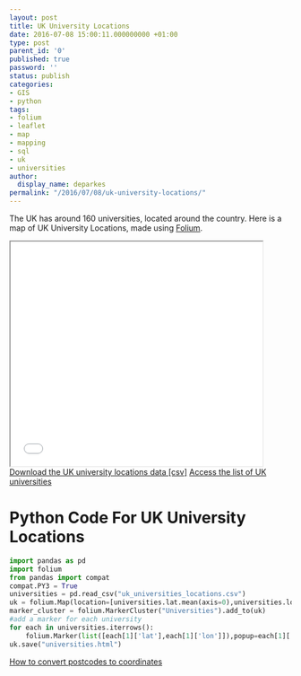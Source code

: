 ```yaml
---
layout: post
title: UK University Locations
date: 2016-07-08 15:00:11.000000000 +01:00
type: post
parent_id: '0'
published: true
password: ''
status: publish
categories:
- GIS
- python
tags:
- folium
- leaflet
- map
- mapping
- sql
- uk
- universities
author:
  display_name: deparkes
permalink: "/2016/07/08/uk-university-locations/"
---
```

The UK has around 160 universities, located around the country. Here is a map of UK University Locations, made using <a href="{{site.baseurl}}/2016/05/13/python-leaflet-map-folium/">Folium</a>.

<iframe src="{{site.baseurl}}/assets/maps/universities.html" name="FRAME2" width="450" height="400" frameborder="1"></iframe>
<a href="https://gist.github.com/deparkes/3b100ddb7068f82c1262b2236a153e01">Download the UK university locations data [csv]</a>
<a href="https://www.hesa.ac.uk/component/heicontacts/">Access the list of UK universities</a>
<h1>Python Code For UK University Locations</h1>

```python
import pandas as pd
import folium
from pandas import compat
compat.PY3 = True
universities = pd.read_csv("uk_universities_locations.csv")
uk = folium.Map(location=[universities.lat.mean(axis=0),universities.lon.mean(axis=0)], zoom_start=5)
marker_cluster = folium.MarkerCluster("Universities").add_to(uk)
#add a marker for each university
for each in universities.iterrows():
    folium.Marker(list([each[1]['lat'],each[1]['lon']]),popup=each[1]['Name']).add_to(marker_cluster)
uk.save("universities.html")
```

<a href="https://wp.me/p4DE9r-HX">How to convert postcodes to coordinates</a>
